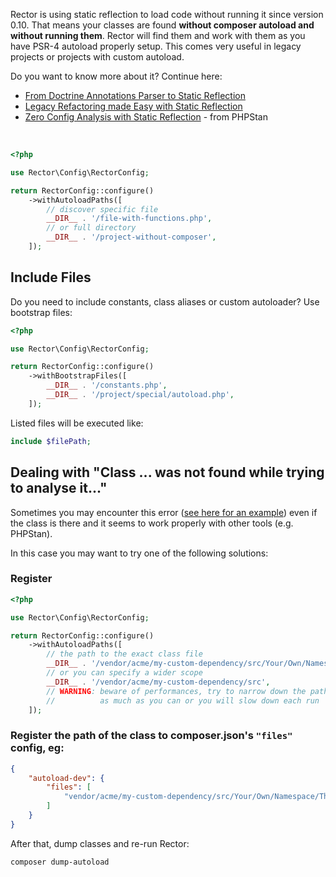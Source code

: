 Rector is using static reflection to load code without running it since version 0.10. That means your classes are found **without composer autoload and without running them**. Rector will find them and work with them as you have PSR-4 autoload properly setup. This comes very useful in legacy projects or projects with custom autoload.

Do you want to know more about it? Continue here:

- [From Doctrine Annotations Parser to Static Reflection](https://getrector.com/blog/from-doctrine-annotations-parser-to-static-reflection)
- [Legacy Refactoring made Easy with Static Reflection](https://getrector.com/blog/legacy-refactoring-made-easy-with-static-reflection)
- [Zero Config Analysis with Static Reflection](https://phpstan.org/blog/zero-config-analysis-with-static-reflection) - from PHPStan

<br>

```php
<?php

use Rector\Config\RectorConfig;

return RectorConfig::configure()
    ->withAutoloadPaths([
        // discover specific file
        __DIR__ . '/file-with-functions.php',
        // or full directory
        __DIR__ . '/project-without-composer',
    ]);
```

## Include Files

Do you need to include constants, class aliases or custom autoloader? Use bootstrap files:


```php
<?php

use Rector\Config\RectorConfig;

return RectorConfig::configure()
    ->withBootstrapFiles([
        __DIR__ . '/constants.php',
        __DIR__ . '/project/special/autoload.php',
    ]);
```

Listed files will be executed like:

```php
include $filePath;
```

## Dealing with "Class ... was not found while trying to analyse it..."

Sometimes you may encounter this error ([see here for an example](https://github.com/rectorphp/rector/issues/6688)) even if the class is there and it seems to work properly with other tools (e.g. PHPStan).

In this case you may want to try one of the following solutions:

### Register

```php
<?php

use Rector\Config\RectorConfig;

return RectorConfig::configure()
    ->withAutoloadPaths([
        // the path to the exact class file
        __DIR__ . '/vendor/acme/my-custom-dependency/src/Your/Own/Namespace/TheAffectedClass.php',
        // or you can specify a wider scope
        __DIR__ . '/vendor/acme/my-custom-dependency/src',
        // WARNING: beware of performances, try to narrow down the path
        //          as much as you can or you will slow down each run
    ]);
```

### Register the path of the class to composer.json's `"files"` config, eg:

```json
{
    "autoload-dev": {
        "files": [
            "vendor/acme/my-custom-dependency/src/Your/Own/Namespace/TheAffectedClass.php"
        ]
    }
}
```

After that, dump classes and re-run Rector:

```bash
composer dump-autoload
```
